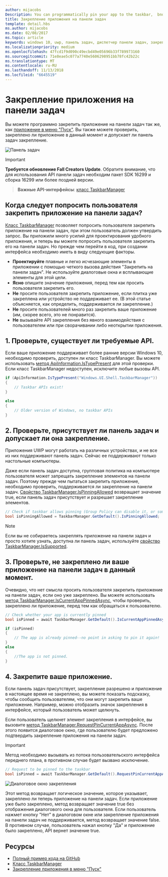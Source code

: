 ```yaml
---
author: mijacobs
Description: You can programmatically pin your app to the taskbar,  bnd you can check if it's currently pinned.
title: Закрепление приложения на панели задач
template: detail.hbs
ms.author: mijacobs
ms.date: 02/08/2017
ms.topic: article
keywords: windows 10, uwp, панель задач, диспетчер панели задач, закрепление на панели задач, основная плитка
ms.localizationpriority: medium
ms.openlocfilehash: 47fcd1f9d090c49ecbd49e05696b33f789973160
ms.sourcegitcommit: 71e8eae5c077a7740e5606298951bb78fc42b22c
ms.translationtype: MT
ms.contentlocale: ru-RU
ms.lasthandoff: 11/13/2018
ms.locfileid: "6645519"
---
```

# <a name="pin-your-app-to-the-taskbar"></a>Закрепление приложения на панели задач

Вы можете программно закрепить приложение на панели задач так же, как [приложение в меню "Пуск"](tiles-and-notifications/primary-tile-apis.md). Вы также можете проверить, закреплено ли приложение в данный момент и допускает ли панель задач закрепление. 

![Панель задач](images/taskbar/taskbar.png)

> [!IMPORTANT]
> **Требуется обновление Fall Creators Update**. Обратите внимание, что для использования API панели задач необходим пакет SDK 16299 и сборка 16299 или более поздней версии.

> **Важные API-интерфейсы**: [класс TaskbarManager](https://docs.microsoft.com/uwp/api/windows.ui.shell.taskbarmanager) 


## <a name="when-should-you-ask-the-user-to-pin-your-app-to-the-taskbar"></a>Когда следует попросить пользователя закрепить приложение на панели задач? 

[Класс TaskbarManager](https://docs.microsoft.com/uwp/api/windows.ui.shell.taskbarmanager) позволяет попросить пользователя закрепить приложение на панели задач, при этом пользователь должен утвердить запрос. Вы приложили много усилий для проектирования удобного приложения, и теперь вы можете попросить пользователя закрепить его на панели задач. Но прежде чем перейти в код, при создании интерфейса необходимо иметь в виду следующие факторы.

* **Проектируйте** плавные и легко исчезающие элементы в приложении с помощью четкого вызова действия "Закрепить на панели задач". Не используйте диалоговые окна и всплывающие элементы для этой цели. 
* **Ясно** опишите значение приложения, перед тем как просить пользователя закрепить его.
* **Не** просите пользователя закрепить приложение, если плитка уже закреплена или устройство не поддерживает ее. (В этой статье объясняется, как определить, поддерживается ли закрепление.)
* **Не** просите пользователей много раз закрепить ваше приложение (им, скорее всего, это не понравится).
* **Не** вызывайте API закрепления без явного взаимодействия с пользователем или при сворачивании либо неоткрытии приложения.


## <a name="1-check-whether-the-required-apis-exist"></a>1. Проверьте, существует ли требуемые API.

Если ваше приложение поддерживает более ранние версии Windows 10, необходимо проверить, доступен ли класс TaskbarManager. Вы можете использовать [метод ApiInformation.IsTypePresent](https://docs.microsoft.com/en-us/uwp/api/windows.foundation.metadata.apiinformation#Windows_Foundation_Metadata_ApiInformation_IsTypePresent_System_String_) для этой проверки. Если класс TaskbarManager недоступен, исключите любые вызовы API.

```csharp
if (ApiInformation.IsTypePresent("Windows.UI.Shell.TaskbarManager"))
{
    // Taskbar APIs exist!
}

else
{
    // Older version of Windows, no taskbar APIs
}
```


## <a name="2-check-whether-taskbar-is-present-and-allows-pinning"></a>2. Проверьте, присутствует ли панель задач и допускает ли она закрепление.

Приложения UWP могут работать на различных устройствах, и не все из них поддерживают панель задач. Сейчас ее поддерживают только настольные компьютеры. 

Даже если панель задач доступна, групповая политика на компьютере пользователя может запрещать закрепление элементов на панели задач. Поэтому прежде чем пытаться закрепить приложение, необходимо проверить, поддерживается ли закрепление на панели задач. [Свойство TaskbarManager.IsPinningAllowed](https://docs.microsoft.com/uwp/api/windows.ui.shell.taskbarmanager.IsPinningAllowed) возвращает значение true, если панель задач присутствует и разрешает закрепление элементов. 

```csharp
// Check if taskbar allows pinning (Group Policy can disable it, or some device families don't have taskbar)
bool isPinningAllowed = TaskbarManager.GetDefault().IsPinningAllowed;
```

> [!NOTE]
> Если вы не собираетесь закреплять приложение на панели задач и просто хотите узнать, доступна ли панель задач, используйте [свойство TaskbarManager.IsSupported](https://docs.microsoft.com/uwp/api/windows.ui.shell.taskbarmanager.IsSupported).


## <a name="3-check-whether-your-app-is-currently-pinned-to-the-taskbar"></a>3. Проверьте, не закреплено ли ваше приложение на панели задач в данный момент.

Очевидно, что нет смысла просить пользователя закрепить приложение на панели задач, если оно уже закреплено. Вы можете использовать [метод TaskbarManager.IsCurrentAppPinnedAsync](https://docs.microsoft.com/uwp/api/windows.ui.shell.taskbarmanager.IsCurrentAppPinnedAsync), чтобы проверить, закреплено ли приложение, перед тем как обращаться к пользователю.

```csharp
// Check whether your app is currently pinned
bool isPinned = await TaskbarManager.GetDefault().IsCurrentAppPinnedAsync();

if (isPinned)
{
    // The app is already pinned--no point in asking to pin it again!
}
else 
{
    //The app is not pinned. 
}
```


##  <a name="4-pin-your-app"></a>4. Закрепите ваше приложение.

Если панель задач присутствует, закрепление разрешено и приложение в настоящее время не закреплено, вы можете показать подсказку, чтобы сообщить пользователям, что они могут закрепить ваше приложение. Например, можно отобразить значок закрепления в интерфейсе, который пользователь может щелкнуть. 

Если пользователь щелкнет элемент закрепления в интерфейсе, вы вызовите [метод TaskbarManager.RequestPinCurrentAppAsync](https://docs.microsoft.com/uwp/api/windows.ui.shell.taskbarmanager.RequestPinCurrentAppAsync). После этого появится диалоговое окно, где пользователю будет предложено подтвердить закрепление приложения на панели задач.

> [!IMPORTANT]
> Метод необходимо вызывать из потока пользовательского интерфейса переднего плана, в противном случае будет вызвано исключение.

```csharp
// Request to be pinned to the taskbar
bool isPinned = await TaskbarManager.GetDefault().RequestPinCurrentAppAsync();
```

![Диалоговое окно закрепления](images/taskbar/pin-dialog.png)

Этот метод возвращает логическое значение, которое указывает, закреплено ли теперь приложение на панели задач. Если приложение уже было закреплено, метод возвращает значение true без отображения диалогового окна для пользователя. Если пользователь нажмет кнопку "Нет" в диалоговом окне или закрепление приложения на панели задач не поддерживается, метод возвращает значение false. В противном случае, пользователь нажал кнопку "Да" и приложение было закреплено, API вернет значение true.


## <a name="resources"></a>Ресурсы

* [Полный пример кода на GitHub](https://github.com/WindowsNotifications/quickstart-pin-to-taskbar)
* [Класс TaskbarManager](https://docs.microsoft.com/uwp/api/windows.ui.shell.taskbarmanager)
* [Закрепление приложения в меню "Пуск"](tiles-and-notifications/primary-tile-apis.md)